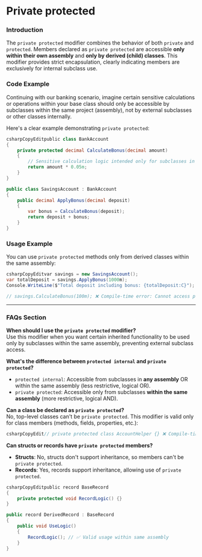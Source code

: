 # Private protected

### Introduction

The `private protected` modifier combines the behavior of both `private` and `protected`. Members declared as `private protected` are accessible **only within their own assembly** and **only by derived (child) classes**. This modifier provides strict encapsulation, clearly indicating members are exclusively for internal subclass use.

### Code Example

Continuing with our banking scenario, imagine certain sensitive calculations or operations within your base class should only be accessible by subclasses within the same project (assembly), not by external subclasses or other classes internally.

Here's a clear example demonstrating `private protected`:

```csharp
csharpCopyEditpublic class BankAccount
{
    private protected decimal CalculateBonus(decimal amount)
    {
        // Sensitive calculation logic intended only for subclasses in this assembly
        return amount * 0.05m;
    }
}

public class SavingsAccount : BankAccount
{
    public decimal ApplyBonus(decimal deposit)
    {
        var bonus = CalculateBonus(deposit);
        return deposit + bonus;
    }
}
```

### Usage Example

You can use `private protected` methods only from derived classes within the same assembly:

```csharp
csharpCopyEditvar savings = new SavingsAccount();
var totalDeposit = savings.ApplyBonus(1000m);
Console.WriteLine($"Total deposit including bonus: {totalDeposit:C}");

// savings.CalculateBonus(100m); ❌ Compile-time error: Cannot access private protected member externally
```

***

### FAQs Section

**When should I use the `private protected` modifier?**\
Use this modifier when you want certain inherited functionality to be used only by subclasses within the same assembly, preventing external subclass access.

**What's the difference between `protected internal` and `private protected`?**

* `protected internal`: Accessible from subclasses in **any assembly** OR within the same assembly (less restrictive, logical OR).
* `private protected`: Accessible only from subclasses **within the same assembly** (more restrictive, logical AND).

**Can a class be declared as `private protected`?**\
No, top-level classes can't be `private protected`. This modifier is valid only for class members (methods, fields, properties, etc.):

```csharp
csharpCopyEdit// private protected class AccountHelper {} ❌ Compile-time error
```

**Can structs or records have `private protected` members?**

* **Structs**: No, structs don't support inheritance, so members can't be `private protected`.
* **Records**: Yes, records support inheritance, allowing use of `private protected`.

```csharp
csharpCopyEditpublic record BaseRecord
{
    private protected void RecordLogic() {}
}

public record DerivedRecord : BaseRecord
{
    public void UseLogic()
    {
        RecordLogic(); // ✅ Valid usage within same assembly
    }
}
```
